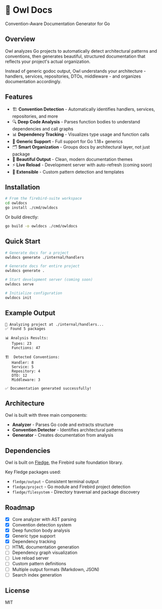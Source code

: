 # 🦉 Owl Docs

Convention-Aware Documentation Generator for Go

## Overview

Owl analyzes Go projects to automatically detect architectural patterns and conventions, then generates beautiful, structured documentation that reflects your project's actual organization.

Instead of generic godoc output, Owl understands your architecture - handlers, services, repositories, DTOs, middleware - and organizes documentation accordingly.

## Features

- 🏗️ **Convention Detection** - Automatically identifies handlers, services, repositories, and more
- 🔍 **Deep Code Analysis** - Parses function bodies to understand dependencies and call graphs
- 📊 **Dependency Tracking** - Visualizes type usage and function calls
- 🎯 **Generic Support** - Full support for Go 1.18+ generics
- 🗂️ **Smart Organization** - Groups docs by architectural layer, not just package
- 🎨 **Beautiful Output** - Clean, modern documentation themes
- ⚡ **Live Reload** - Development server with auto-refresh (coming soon)
- 🔌 **Extensible** - Custom pattern detection and templates

## Installation

```bash
# From the firebird-suite workspace
cd owldocs
go install ./cmd/owldocs
```

Or build directly:

```bash
go build -o owldocs ./cmd/owldocs
```

## Quick Start

```bash
# Generate docs for a project
owldocs generate ./internal/handlers

# Generate docs for entire project
owldocs generate .

# Start development server (coming soon)
owldocs serve

# Initialize configuration
owldocs init
```

## Example Output

```
🦉 Analyzing project at ./internal/handlers...
✅ Found 5 packages

📊 Analysis Results:
   Types: 23
   Functions: 47

🏗️  Detected Conventions:
   Handler: 8
   Service: 5
   Repository: 4
   DTO: 12
   Middleware: 3

✅ Documentation generated successfully!
```

## Architecture

Owl is built with three main components:

- **Analyzer** - Parses Go code and extracts structure
- **Convention Detector** - Identifies architectural patterns
- **Generator** - Creates documentation from analysis

## Dependencies

Owl is built on [Fledge](../fledge), the Firebird suite foundation library.

Key Fledge packages used:
- `fledge/output` - Consistent terminal output
- `fledge/project` - Go module and Firebird project detection
- `fledge/filesystem` - Directory traversal and package discovery

## Roadmap

- [x] Core analyzer with AST parsing
- [x] Convention detection system
- [x] Deep function body analysis
- [x] Generic type support
- [x] Dependency tracking
- [ ] HTML documentation generation
- [ ] Dependency graph visualization
- [ ] Live reload server
- [ ] Custom pattern definitions
- [ ] Multiple output formats (Markdown, JSON)
- [ ] Search index generation

## License

MIT
